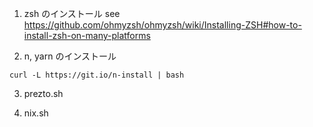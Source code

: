 1. zsh のインストール 
see https://github.com/ohmyzsh/ohmyzsh/wiki/Installing-ZSH#how-to-install-zsh-on-many-platforms

2. n, yarn のインストール 
```
curl -L https://git.io/n-install | bash
```

3. prezto.sh

4. nix.sh
